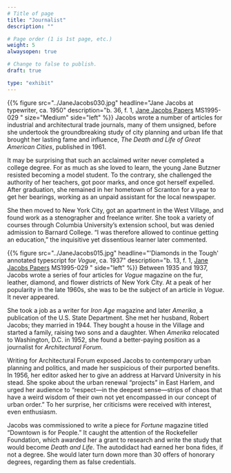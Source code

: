 ```yaml
---
# Title of page
title: "Journalist"
description: ""

# Page order (1 is 1st page, etc.)
weight: 5
alwaysopen: true

# Change to false to publish.
draft: true

type: "exhibit"
---
```


{{% figure src="../JaneJacobs030.jpg"
          headline="Jane Jacobs at typewriter, ca. 1950"
           description="b. 36, f. 1, [Jane Jacobs Papers](https://bc-primo.hosted.exlibrisgroup.com/permalink/f/1jdnfk3/ALMA-BC21352764790001021) MS1995-029 "
           size="Medium" side="left" %}}
Jacobs wrote a number of articles for industrial and architectural trade journals, many of them unsigned, before she undertook the groundbreaking study of city planning and urban life that brought her lasting fame and influence, *The Death and Life of Great American Cities*, published in 1961.

It may be surprising that such an acclaimed writer never completed a college degree. For as much as she loved to learn, the young Jane Butzner resisted becoming a model student. To the contrary, she challenged the authority of her teachers, got poor marks, and once got herself expelled. After graduation, she remained in her hometown of Scranton for a year to get her bearings, working as an unpaid assistant for the local newspaper.

She then moved to New York City, got an apartment in the West Village, and found work as a stenographer and freelance writer. She took a variety of courses through Columbia University’s extension school, but was denied admission to Barnard College. “I was therefore allowed to continue getting an education,” the inquisitive yet dissentious learner later commented.

{{% figure src="../JaneJacobs015.jpg"
          headline="'Diamonds in the Tough' annotated typescript for *Vogue*, ca. 1937"
           description="b. 13, f. 1, [Jane Jacobs Papers](https://bc-primo.hosted.exlibrisgroup.com/permalink/f/1jdnfk3/ALMA-BC21352764790001021) MS1995-029 "
           side="left" %}}
Between 1935 and 1937, Jacobs wrote a series of four articles for *Vogue* magazine on the fur, leather, diamond, and flower districts of New York City. At a peak of her popularity in the late 1960s, she was to be the subject of an article in *Vogue*. It never appeared.

She took a job as a writer for *Iron Age* magazine and later *Amerika*, a publication of the U.S. State Department. She met her husband, Robert Jacobs; they married in 1944. They bought a house in the Village and started a family, raising two sons and a daughter. When *Amerika* relocated to Washington, D.C. in 1952, she found a better-paying position as a journalist for *Architectural Forum*.

Writing for Architectural Forum exposed Jacobs to contemporary urban planning and politics, and made her suspicious of their purported benefits. In 1956, her editor asked her to give an address at Harvard University in his stead. She spoke about the urban renewal “projects” in East Harlem, and urged her audience to “respect—in the deepest sense—strips of chaos that have a weird wisdom of their own not yet encompassed in our concept of urban order.” To her surprise, her criticisms were received with interest, even enthusiasm.

Jacobs was commissioned to write a piece for *Fortune* magazine titled “Downtown is for People.” It caught the attention of the Rockefeller Foundation, which awarded her a grant to research and write the study that would become *Death and Life*. The autodidact had earned her bona fides, if not a degree. She would later turn down more than 30 offers of honorary degrees, regarding them as false credentials.
